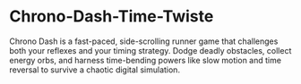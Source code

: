 # Chrono-Dash-Time-Twiste
Chrono Dash is a fast-paced, side-scrolling runner game that challenges both your reflexes and your timing strategy. Dodge deadly obstacles, collect energy orbs, and harness time-bending powers like slow motion and time reversal to survive a chaotic digital simulation.
